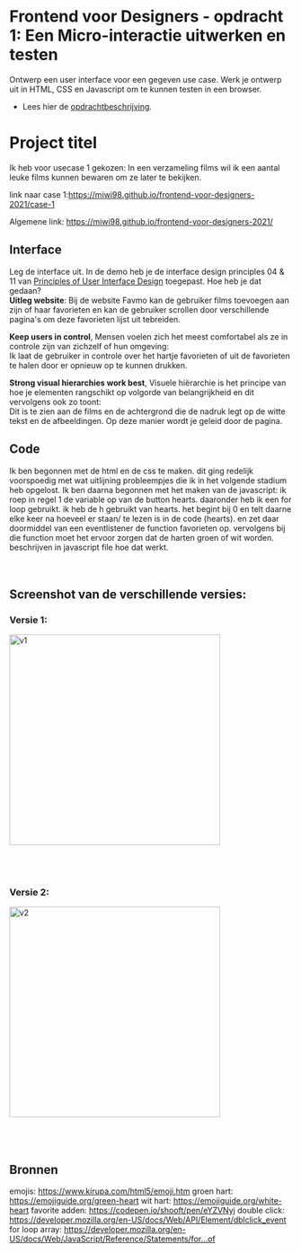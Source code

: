 # Frontend voor Designers - opdracht 1: Een Micro-interactie uitwerken en testen

Ontwerp een user interface voor een gegeven use case. Werk je ontwerp uit in HTML, CSS en Javascript om te kunnen testen in een browser.
- Lees hier de [opdrachtbeschrijving](./opdrachtbeschrijving.md).


# Project titel
Ik heb voor usecase 1 gekozen: In een verzameling films wil ik een aantal leuke films kunnen bewaren om ze later te bekijken.

link naar case 1:https://miwi98.github.io/frontend-voor-designers-2021/case-1

Algemene link: https://miwi98.github.io/frontend-voor-designers-2021/


## Interface
Leg de interface uit. In de demo heb je de interface design principles 04 & 11 van [Principles of User Interface Design](http://bokardo.com/principles-of-user-interface-design/) toegepast. Hoe heb je dat gedaan?<br>
__Uitleg website__: Bij de website Favmo kan de gebruiker films toevoegen aan zijn of haar favorieten en kan de gebruiker scrollen door verschillende pagina's om deze favorieten lijst uit tebreiden.

__Keep users in control__, Mensen voelen zich het meest comfortabel als ze in controle zijn van zichzelf of hun omgeving:
<br> Ik laat de gebruiker in controle over het hartje favorieten of uit de favorieten te halen door er opnieuw op te kunnen drukken.<br>

__Strong visual hierarchies work best__, Visuele hiërarchie is het principe van hoe je elementen rangschikt op volgorde van belangrijkheid en dit vervolgens ook zo toont:
<br> Dit is te zien aan de films en de achtergrond die de nadruk legt op de witte tekst en de afbeeldingen. Op deze manier wordt je geleid door de pagina.

## Code
Ik ben begonnen met de html en de css te maken. dit ging redelijk voorspoedig met wat uitlijning probleempjes die ik in het volgende stadium heb opgelost. 
Ik ben daarna begonnen met het maken van de javascript: ik roep in regel 1 de variable op van de button hearts. daaronder heb ik een for loop gebruikt. ik heb de h gebruikt van hearts. het begint bij 0 en telt daarne elke keer na hoeveel er staan/ te lezen is in de code (hearts). en zet daar doormiddel van een eventlistener de function favorieten op. vervolgens bij die function moet het ervoor zorgen dat de harten groen of wit worden. beschrijven in javascript file hoe dat werkt.<br><br><br>

## Screenshot van de verschillende versies:
### Versie 1: 
<img src="images/versie1.png" width="375px" alt="v1"><br><br><br><br>

### Versie 2:
<img src="images/versie2.png" width="375px" alt="v2"><br><br><br><br>


## Bronnen
emojis: https://www.kirupa.com/html5/emoji.htm
groen hart: https://emojiguide.org/green-heart
wit hart: https://emojiguide.org/white-heart
favorite adden: https://codepen.io/shooft/pen/eYZVNyj
double click: https://developer.mozilla.org/en-US/docs/Web/API/Element/dblclick_event
for loop array: https://developer.mozilla.org/en-US/docs/Web/JavaScript/Reference/Statements/for...of
